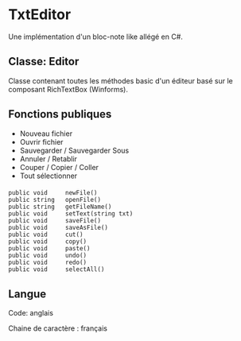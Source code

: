 # TxtEditor

Une implémentation d'un bloc-note like allégé en C#.

## Classe: Editor
Classe contenant toutes les méthodes basic d'un éditeur basé sur le composant RichTextBox (Winforms).

## Fonctions publiques
- Nouveau fichier
- Ouvrir fichier
- Sauvegarder / Sauvegarder Sous
- Annuler / Retablir
- Couper / Copier / Coller
- Tout sélectionner

#### 
``` fsdfsdf
public void 	newFile()
public string 	openFile()
public string 	getFileName()
public void 	setText(string txt)
public void 	saveFile()
public void 	saveAsFile()
public void 	cut()
public void 	copy()
public void 	paste()
public void 	undo()
public void 	redo()
public void 	selectAll()
```

## Langue
Code: anglais

Chaine de caractère : français
